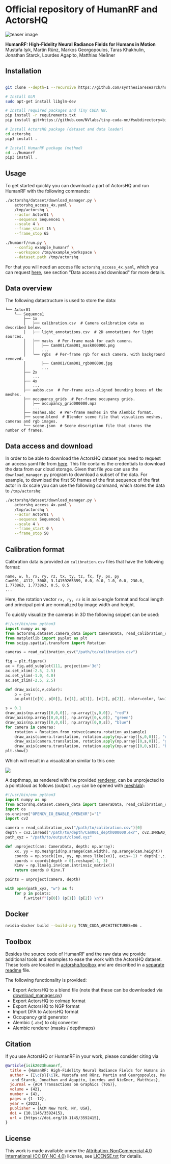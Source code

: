 # Official repository of HumanRF and ActorsHQ

![teaser image](./media/teaser.jpg)

**HumanRF: High-Fidelity Neural Radiance Fields for Humans in Motion**<br>
Mustafa Işık, Martin Rünz, Markos Georgopoulos, Taras Khakhulin, Jonathan Starck, Lourdes Agapito, Matthias Nießner

## Installation

```bash

git clone --depth=1 --recursive https://github.com/synthesiaresearch/humanrf

# Install GLM
sudo apt-get install libglm-dev

# Install required packages and Tiny CUDA NN.
pip install -r requirements.txt
pip install git+https://github.com/NVlabs/tiny-cuda-nn/#subdirectory=bindings/torch

# Install ActorsHQ package (dataset and data loader)
cd actorshq
pip3 install .

# Install HumanRF package (method)
cd ../humanrf
pip3 install .
```

## Usage

To get started quickly you can download a part of ActorsHQ and run HumanRF with the following commands:

```bash
./actorshq/dataset/download_manager.py \
    actorshq_access_4x.yaml \
    /tmp/actorshq \
    --actor Actor01 \
    --sequence Sequence1 \
    --scale 4 \
    --frame_start 15 \
    --frame_stop 65

./humanrf/run.py \
    --config example_humanrf \
    --workspace /tmp/example_workspace \
    --dataset.path /tmp/actorshq
```

For that you will need an access file `actorshq_access_4x.yaml`, which you can request [here](https://www.actors-hq.com/), see section "Data access and download" for more details.

## Data overview

The following datastructure is used to store the data:

```
└── Actor01
    └── Sequence1
        ├── 1x
        │   ├── calibration.csv  # Camera calibration data as described below.
        │   ├── light_annotations.csv  # 2D annotations for light sources.
        │   ├── masks  # Per-frame mask for each camera.
        │   │   ├── Cam001/Cam001_mask000000.png
        │   │   ...
        │   └── rgbs  # Per-frame rgb for each camera, with background removed.
        │       ├── Cam001/Cam001_rgb000000.jpg
        │       ...
        ├── 2x
        │   ...
        ├── 4x
        │   ...
        ├── aabbs.csv  # Per-frame axis-aligned bounding boxes of the meshes.
        ├── occupancy_grids  # Per-frame occupancy grids.
        │   ├── occupancy_grid000000.npz
        │   ...
        ├── meshes.abc  # Per-frame meshes in the Alembic format.
        ├── scene.blend  # Blender scene file that visualizes meshes, cameras and rgb images.
        └── scene.json  # Scene description file that stores the number of frames.
```

## Data access and download

In order to be able to download the ActorsHQ dataset you need to request an access yaml file from [here](https://www.actors-hq.com/). This file contains the credentials to download the data from our cloud storage. Given that file you can use the `download_manager.py` program to download a subset of the data. For example, to download the first 50 frames of the first sequence of the first actor in 4x scale you can use the following command, which stores the data to `/tmp/actorshq`:

```bash
./actorshq/dataset/download_manager.py \
    actorshq_access_4x.yaml \
    /tmp/actorshq \
    --actor Actor01 \
    --sequence Sequence1 \
    --scale 4 \
    --frame_start 0 \
    --frame_stop 50
```

## Calibration format

Calibration data is provided an `calibration.csv` files that have the following format:

```
name, w, h, rx, ry, rz, tx, ty, tz, fx, fy, px, py
Cam001, 4112, 3008, 3.14159265359, 0.0, 0.0, 1.0, 0.0, 230.0, 1.773863, 1.773863, 0.5, 0.5
...
```

Here, the rotation vector `rx, ry, rz` is in axis-angle format and focal length and principal point are normalized by image width and height.

To quickly visualize the cameras in 3D the following snippet can be used:
```python
#!/usr/bin/env python3
import numpy as np
from actorshq.dataset.camera_data import CameraData, read_calibration_csv
from matplotlib import pyplot as plt
from scipy.spatial.transform import Rotation

cameras = read_calibration_csv("/path/to/calibration.csv")

fig = plt.figure()
ax = fig.add_subplot(111, projection='3d')
ax.set_xlim(-2.5, 2.5)
ax.set_ylim(-1.0, 4.0)
ax.set_zlim(-2.5, 2.5)

def draw_axis(c,v,color):
    p = c+v
    ax.plot([c[0], p[0]], [c[1], p[1]], [c[2], p[2]], color=color, lw=1)

s = 0.1
draw_axis(np.array([0,0,0]), np.array([s,0,0]), "red")
draw_axis(np.array([0,0,0]), np.array([0,s,0]), "green")
draw_axis(np.array([0,0,0]), np.array([0,0,s]), "blue")
for camera in cameras:
    rotation = Rotation.from_rotvec(camera.rotation_axisangle)
    draw_axis(camera.translation, rotation.apply(np.array([s,0,0])), "red")
    draw_axis(camera.translation, rotation.apply(np.array([0,s,0])), "green")
    draw_axis(camera.translation, rotation.apply(np.array([0,0,s])), "blue")
plt.show()
```

Which will result in a visualization similar to this one:

![](media/camera_setup_matplotlib.jpg)

A depthmap, as rendered with the provided [renderer](actorshq/toolbox/mesh_tools/renderer/main.cpp), can be unprojected to a pointcloud as follows (output `.xzy` can be opened with [meshlab](https://www.meshlab.net/)):

```python
#!/usr/bin/env python3
import numpy as np
from actorshq.dataset.camera_data import CameraData, read_calibration_csv
import os
os.environ["OPENCV_IO_ENABLE_OPENEXR"]="1"
import cv2

camera = read_calibration_csv("/path/to/calibration.csv")[0]
depth = cv2.imread("/path/to/depth/Cam001_depth000000.exr", cv2.IMREAD_UNCHANGED)
path_xyz = "/path/to/output/cloud.xyz"

def unproject(cam: CameraData, depth: np.array):
    xx, yy = np.meshgrid(np.arange(cam.width), np.arange(cam.height))
    coords = np.stack([xx, yy, np.ones_like(xx)], axis=-1) * depth[:,:,np.newaxis]
    coords = coords[depth > 0].reshape(-1, 3)
    Kinv = np.linalg.inv(cam.intrinsic_matrix())
    return coords @ Kinv.T

points = unproject(camera, depth)

with open(path_xyz, "w") as f:
    for p in points:
        f.write(f"{p[0]} {p[1]} {p[2]} \n")
```

## Docker

```bash
nvidia-docker build --build-arg TCNN_CUDA_ARCHITECTURES=86 .
```

## Toolbox

Besides the source code of HumanRF and the raw data we provide additional tools and examples to ease the work with the ActorsHQ dataset.
These tools are located in [actorshq/toolbox](actorshq/toolbox) and are described in a [separate readme](actorshq/toolbox/README.md) file.

The following functionality is provided:
* Export ActorsHQ to a blend file (note that these can be downloaded via [download_manager.py](./actorshq/dataset/download_manager.py))
* Export ActorsHQ to colmap format
* Export ActorsHQ to NGP format
* Import DFA to ActorsHQ format
* Occupancy grid generator
* Alembic (`.abc`) to obj converter
* Alembic renderer (masks / depthmaps)

## Citation

If you use ActorsHQ or HumanRF in your work, please consider citing via

```bibtex
@article{isik2023humanrf,
  title = {HumanRF: High-Fidelity Neural Radiance Fields for Humans in Motion},
  author = {I\c{s}{\i}k, Mustafa and Rünz, Martin and Georgopoulos, Markos and Khakhulin, Taras
   and Starck, Jonathan and Agapito, Lourdes and Nießner, Matthias},
  journal = {ACM Transactions on Graphics (TOG)},
  volume = {42},
  number = {4},
  pages = {1--12},
  year = {2023},
  publisher = {ACM New York, NY, USA},
  doi = {10.1145/3592415},
  url = {https://doi.org/10.1145/3592415},
}
```

## License

This work is made available under the [Attribution-NonCommercial 4.0 International (CC BY-NC 4.0)](https://creativecommons.org/licenses/by-nc/4.0/) license, see [LICENSE.txt](LICENSE.txt) for details.
